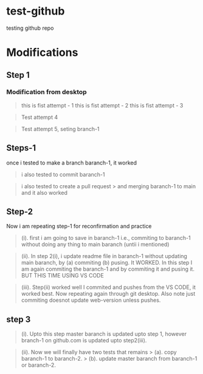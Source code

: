 # test-github
testing github repo

# Modifications
## Step 1
### Modification from desktop
> this is fist attempt - 1
> this is fist attempt - 2
> this is fist attempt - 3

> Test attempt 4

> Test attempt 5, seting branch-1


## Steps-1
once i tested to make a branch baranch-1, it worked 

> i also tested to commit baranch-1

> i also tested to create a pull request
    > and merging baranch-1 to main and it also worked

## Step-2 
Now i am repeating step-1 for reconfirmation and practice

> (i). first i am going to save in baranch-1 i.e., commiting to baranch-1 without doing any thing to main baranch (untii i mentioned)


> (ii). In step 2(i), i update readme file in baranch-1 without updating main baranch, by (a) commiting  (b) pusing. It WORKED. In this step I am again commiting the baranch-1 and by commiting it and pusing it. BUT THIS TIME USING VS CODE

> (iii). Step(ii) worked well I commited and pushes from the VS CODE, it worked best. Now repeating again through git desktop. Also note just commiting doesnot update web-version unless pushes.

## step 3

> (i). Upto this step master baranch is updated upto step 1, however branch-1 on github.com is updated upto step2(iii). 

> (ii). Now we will finally have two tests that remains
    > (a). copy baranch-1 to baranch-2.
    > (b). update master baranch from baranch-1 or baranch-2.
    